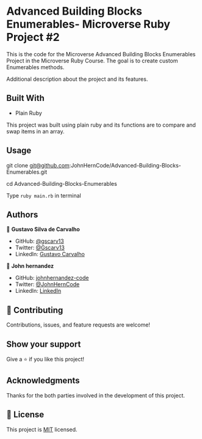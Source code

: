 # Advanced Building Blocks Enumerables- Microverse Ruby Project #2

This is the code for the Microverse Advanced Building Blocks Enumerables Project in the Microverse Ruby Course.
The goal is to create custom Enumerables methods. 

Additional description about the project and its features.

## Built With

- Plain Ruby

This project was built using plain ruby and its functions are to compare and swap items in an array. 

## Usage

git clone git@github.com:JohnHernCode/Advanced-Building-Blocks-Enumerables.git

cd Advanced-Building-Blocks-Enumerables

Type `ruby main.rb` in terminal

## Authors

👤 **Gustavo Silva de Carvalho**

- GitHub: [@gscarv13](https://github.com/gscarv13)
- Twitter: [@Gscarv13](https://twitter.com/Gscarv13)
- LinkedIn: [Gustavo Carvalho](https://www.linkedin.com/in/gustavo-silva-de-carvalho-72998a156/)

👤 **John hernandez**

- GitHub: [johnhernandez-code](https://github.com/johnhernandez-code)
- Twitter: [@JohnHernCode](https://twitter.com/JohnHernCode)
- LinkedIn: [LinkedIn](https://www.linkedin.com/in/john-hernandez-56a7821b8/)

## 🤝 Contributing

Contributions, issues, and feature requests are welcome!

## Show your support

Give a ⭐️ if you like this project!

## Acknowledgments

Thanks for the both parties involved in the development of this project.

## 📝 License

This project is [MIT](https://github.com/JohnHernCode/Advanced-Building-Blocks-Enumerables/blob/main/LICENSE) licensed.
